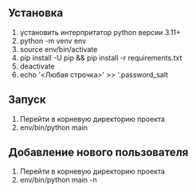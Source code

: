 ## Установка

1. установить интерпритатор python версии 3.11+
2. python -m venv env
3. source env/bin/activate
4. pip install -U pip && pip install -r requirements.txt
5. deactivate
6. echo '<Любая строчка>' >> '.password_salt

## Запуск

1. Перейти в корневую директорию проекта
2. env/bin/python main

## Добавление нового пользователя

1. Перейти в корневую директорию проекта
2. env/bin/python main -n
